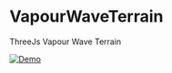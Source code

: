 # VapourWaveTerrain
ThreeJs Vapour Wave Terrain

[![Demo](https://img.shields.io/badge/live-demo-green?style=flat-square)](https://timmoth.com/showcase/HrScdMi0gECAdrOiPl7FtQ)

